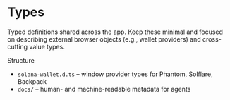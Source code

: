 # Types

Typed definitions shared across the app. Keep these minimal and focused on describing external browser objects (e.g., wallet providers) and cross-cutting value types.

Structure
- `solana-wallet.d.ts` – window provider types for Phantom, Solflare, Backpack
- `docs/` – human- and machine-readable metadata for agents

